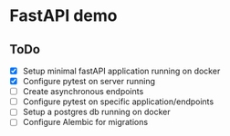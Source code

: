 # FastAPI demo

## ToDo

- [X] Setup minimal fastAPI application running on docker
- [X] Configure pytest on server running
- [ ] Create asynchronous endpoints 
- [ ] Configure pytest on specific application/endpoints
- [ ] Setup a postgres db running on docker
- [ ] Configure Alembic for migrations